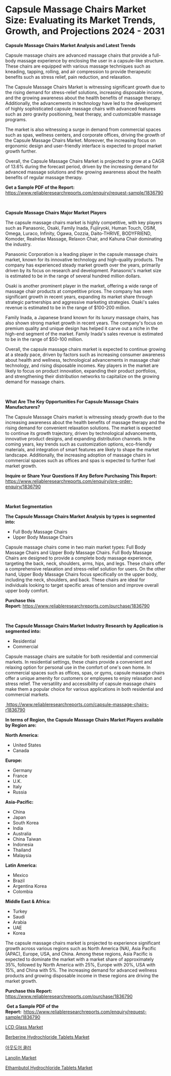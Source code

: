 <p><h1>Capsule Massage Chairs Market Size: Evaluating its Market Trends, Growth, and Projections 2024 - 2031</h1></p><p><strong>Capsule Massage Chairs Market Analysis and Latest Trends</strong></p>
<p><p>Capsule massage chairs are advanced massage chairs that provide a full-body massage experience by enclosing the user in a capsule-like structure. These chairs are equipped with various massage techniques such as kneading, tapping, rolling, and air compression to provide therapeutic benefits such as stress relief, pain reduction, and relaxation.</p><p>The Capsule Massage Chairs Market is witnessing significant growth due to the rising demand for stress-relief solutions, increasing disposable income, and the growing awareness about the health benefits of massage therapy. Additionally, the advancements in technology have led to the development of highly sophisticated capsule massage chairs with advanced features such as zero gravity positioning, heat therapy, and customizable massage programs.</p><p>The market is also witnessing a surge in demand from commercial spaces such as spas, wellness centers, and corporate offices, driving the growth of the Capsule Massage Chairs Market. Moreover, the increasing focus on ergonomic design and user-friendly interface is expected to propel market growth further.</p><p>Overall, the Capsule Massage Chairs Market is projected to grow at a CAGR of 13.6% during the forecast period, driven by the increasing demand for advanced massage solutions and the growing awareness about the health benefits of regular massage therapy.</p></p>
<p><strong>Get a Sample PDF of the Report:&nbsp;</strong> <a href="https://www.reliableresearchreports.com/enquiry/request-sample/1836790">https://www.reliableresearchreports.com/enquiry/request-sample/1836790</a></p>
<p>&nbsp;</p>
<p><strong>Capsule Massage Chairs Major Market Players</strong></p>
<p><p>The capsule massage chairs market is highly competitive, with key players such as Panasonic, Osaki, Family Inada, Fujiiryoki, Human Touch, OSIM, Omega, Luraco, Infinity, Ogawa, Cozzia, Daito-THRIVE, BODYFRIEND, Komoder, Realrelax Massage, Relaxon Chair, and Kahuna Chair dominating the industry.</p><p>Panasonic Corporation is a leading player in the capsule massage chairs market, known for its innovative technology and high-quality products. The company has experienced steady market growth over the years, primarily driven by its focus on research and development. Panasonic's market size is estimated to be in the range of several hundred million dollars.</p><p>Osaki is another prominent player in the market, offering a wide range of massage chair products at competitive prices. The company has seen significant growth in recent years, expanding its market share through strategic partnerships and aggressive marketing strategies. Osaki's sales revenue is estimated to be in the range of $100-200 million.</p><p>Family Inada, a Japanese brand known for its luxury massage chairs, has also shown strong market growth in recent years. The company's focus on premium quality and unique design has helped it carve out a niche in the high-end segment of the market. Family Inada's sales revenue is estimated to be in the range of $50-100 million.</p><p>Overall, the capsule massage chairs market is expected to continue growing at a steady pace, driven by factors such as increasing consumer awareness about health and wellness, technological advancements in massage chair technology, and rising disposable incomes. Key players in the market are likely to focus on product innovation, expanding their product portfolios, and strengthening their distribution networks to capitalize on the growing demand for massage chairs.</p></p>
<p>&nbsp;</p>
<p><strong>What Are The Key Opportunities For Capsule Massage Chairs Manufacturers?</strong></p>
<p><p>The Capsule Massage Chairs market is witnessing steady growth due to the increasing awareness about the health benefits of massage therapy and the rising demand for convenient relaxation solutions. The market is expected to continue its growth trajectory, driven by technological advancements, innovative product designs, and expanding distribution channels. In the coming years, key trends such as customization options, eco-friendly materials, and integration of smart features are likely to shape the market landscape. Additionally, the increasing adoption of massage chairs in commercial spaces such as offices and spas is expected to further fuel market growth.</p></p>
<p><strong>Inquire or Share Your Questions If Any Before Purchasing This Report:</strong> <a href="https://www.reliableresearchreports.com/enquiry/pre-order-enquiry/1836790">https://www.reliableresearchreports.com/enquiry/pre-order-enquiry/1836790</a></p>
<p>&nbsp;</p>
<p><strong>Market Segmentation</strong></p>
<p><strong>The Capsule Massage Chairs Market Analysis by types is segmented into:</strong></p>
<p><ul><li>Full Body Massage Chairs</li><li>Upper Body Massage Chairs</li></ul></p>
<p><p>Capsule massage chairs come in two main market types: Full Body Massage Chairs and Upper Body Massage Chairs. Full Body Massage Chairs are designed to provide a complete body massage experience, targeting the back, neck, shoulders, arms, hips, and legs. These chairs offer a comprehensive relaxation and stress-relief solution for users. On the other hand, Upper Body Massage Chairs focus specifically on the upper body, including the neck, shoulders, and back. These chairs are ideal for individuals looking to target specific areas of tension and improve overall upper body comfort.</p></p>
<p><strong>Purchase this Report:&nbsp;</strong><a href="https://www.reliableresearchreports.com/purchase/1836790">https://www.reliableresearchreports.com/purchase/1836790</a></p>
<p>&nbsp;</p>
<p><strong>The Capsule Massage Chairs Market Industry Research by Application is segmented into:</strong></p>
<p><ul><li>Residential</li><li>Commercial</li></ul></p>
<p><p>Capsule massage chairs are suitable for both residential and commercial markets. In residential settings, these chairs provide a convenient and relaxing option for personal use in the comfort of one's own home. In commercial spaces such as offices, spas, or gyms, capsule massage chairs offer a unique amenity for customers or employees to enjoy relaxation and stress relief. The versatility and accessibility of capsule massage chairs make them a popular choice for various applications in both residential and commercial markets.</p></p>
<p><a href="https://www.reliableresearchreports.com/capsule-massage-chairs-r1836790">&nbsp;https://www.reliableresearchreports.com/capsule-massage-chairs-r1836790</a></p>
<p><strong>In terms of Region, the Capsule Massage Chairs Market Players available by Region are:</strong></p>
<p>
    <p> <strong> North America: </strong>
        <ul>
            <li>United States</li>
            <li>Canada</li>
        </ul>
        </p> 
    <p> <strong> Europe: </strong>
        <ul>
            <li>Germany</li>
            <li>France</li>
            <li>U.K.</li>
            <li>Italy</li>
            <li>Russia</li>
        </ul>
        </p> 
    <p> <strong> Asia-Pacific: </strong>
        <ul>
            <li>China</li>
            <li>Japan</li>
            <li>South Korea</li>
            <li>India</li>
            <li>Australia</li>
            <li>China Taiwan</li>
            <li>Indonesia</li>
            <li>Thailand</li>
            <li>Malaysia</li>
        </ul>
        </p> 
    <p> <strong> Latin America: </strong>
        <ul>
            <li>Mexico</li>
            <li>Brazil</li>
            <li>Argentina Korea</li>
            <li>Colombia</li>
        </ul>
        </p> 
    <p> <strong> Middle East & Africa: </strong>
        <ul>
            <li>Turkey</li>
            <li>Saudi</li>
            <li>Arabia</li>
            <li>UAE</li>
            <li>Korea</li>
        </ul>
    </p>
    </p>
<p><p>The capsule massage chairs market is projected to experience significant growth across various regions such as North America (NA), Asia Pacific (APAC), Europe, USA, and China. Among these regions, Asia Pacific is expected to dominate the market with a market share of approximately 35%, followed by North America with 25%, Europe with 20%, USA with 15%, and China with 5%. The increasing demand for advanced wellness products and growing disposable income in these regions are driving the market growth.</p></p>
<p><strong>Purchase this Report: </strong><a href="https://www.reliableresearchreports.com/purchase/1836790">https://www.reliableresearchreports.com/purchase/1836790</a></p>
<p>&nbsp;<strong>Get a Sample PDF of the Report:&nbsp;&nbsp;</strong><a href="https://www.reliableresearchreports.com/enquiry/request-sample/1836790">https://www.reliableresearchreports.com/enquiry/request-sample/1836790</a></p>
<p><strong></strong></p>
<p><p><a href="https://www.linkedin.com/pulse/global-lcd-glass-market-status-2024-2031-forecast-region-8rh7c">LCD Glass Market</a></p><p><a href="https://github.com/jnzzvtbl92/Market-Research-Report-List-1/blob/main/berberine-hydrochloride-tablets-market.md">Berberine Hydrochloride Tablets Market</a></p><p><a href="https://medium.com/@mekhirenner_87471/%EC%95%BC%EC%99%B8-%EC%BF%A8%EB%9F%AC-%EC%8B%9C%EC%9E%A5-%EC%A0%84%EB%A7%9D-%EC%82%B0%EC%97%85-%EA%B0%9C%EC%9A%94-%EB%B0%8F-%EC%98%88%EC%B8%A1-2024%EB%85%84%EB%B6%80%ED%84%B0-2031%EB%85%84%EA%B9%8C%EC%A7%80-643fac9f3fa6">아웃도어 쿨러</a></p><p><a href="https://www.linkedin.com/pulse/in-depth-analysis-global-lanolin-market-scope-its-rapid-growing-kbp5c">Lanolin Market</a></p><p><a href="https://github.com/jhonangga41/Market-Research-Report-List-1/blob/main/ethambutol-hydrochloride-tablets-market.md">Ethambutol Hydrochloride Tablets Market</a></p></p>